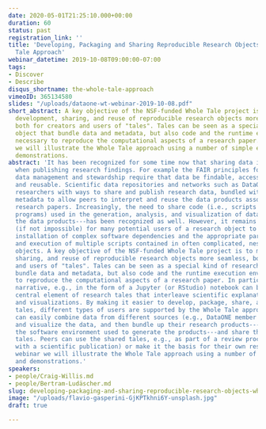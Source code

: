 ```yaml
---
date: 2020-05-01T21:25:10.000+00:00
duration: 60
status: past
registration_link: ''
title: 'Developing, Packaging and Sharing Reproducible Research Objects: The Whole
  Tale Approach'
webinar_datetime: 2019-10-08T09:00:00-07:00
tags:
- Discover
- Describe
disqus_shortname: the-whole-tale-approach
vimeoID: 365134580
slides: "/uploads/dataone-wt-webinar-2019-10-08.pdf"
short_abstract: A key objective of the NSF-funded Whole Tale project is to make the
  development, sharing, and reuse of reproducible research objects more seamless,
  both for creators and users of "tales". Tales can be seen as a special kind of research
  object that bundle data and metadata, but also code and the runtime execution environment
  necessary to reproduce the computational aspects of a research paper. In this webinar,
  we will illustrate the Whole Tale approach using a number of simple examples and
  demonstrations.
abstract: 'It has been recognized for some time now that sharing data is critical
  when publishing research findings. For example the FAIR principles for scientific
  data management and stewardship require that data be findable, accessible, interoperable,
  and reusable. Scientific data repositories and networks such as DataONE provide
  researchers with ways to share and publish research data, bundled with appropriate
  metadata to allow peers to interpret and reuse the data products associated with
  research papers. Increasingly, the need to share code (i.e., scripts and analysis
  programs) used in the generation, analysis, and visualization of data---alongside
  the data products---has been recognized as well. However, it remains challenging
  (if not impossible) for many potential users of a research object to deal with the
  installation of complex software dependencies and the appropriate parameterization
  and execution of multiple scripts contained in often complicated, nested research
  objects. A key objective of the NSF-funded Whole Tale project is to make the development,
  sharing, and reuse of reproducible research objects more seamless, both for creators
  and users of "tales". Tales can be seen as a special kind of research object that
  bundle data and metadata, but also code and the runtime execution environment necessary
  to reproduce the computational aspects of a research paper. In particular, a human-centered
  narrative, e.g., in the form of a Jupyter (or RStudio) notebook can be used as the
  central element of research tales that interleave scientific explanations, code
  and visualizations. By making it easier to develop, package, share, and execute
  tales, different types of users are supported by the Whole Tale approach: researchers
  can easily combine data from different sources (e.g., DataONE member nodes), analyze
  and visualize the data, and then bundle up their research products---together with
  the software environment used to generate the products---and share the resulting
  tales. Peers can use the shared tales, e.g., as part of a review process (associated
  with a scientific publication) or make it the basis for their own research. In this
  webinar we will illustrate the Whole Tale approach using a number of simple examples
  and demonstrations.'
speakers:
- people/Craig-Willis.md
- people/Bertram-Ludäscher.md
slug: developing-packaging-and-sharing-reproducible-research-objects-whole-tale-approach
image: "/uploads/flavio-gasperini-GjKPTkhni6Y-unsplash.jpg"
draft: true

---
```

